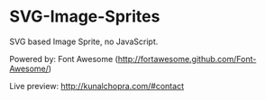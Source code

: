 SVG-Image-Sprites
=================

SVG based Image Sprite, no JavaScript.

Powered by:
Font Awesome (http://fortawesome.github.com/Font-Awesome/)

Live preview: http://kunalchopra.com/#contact
